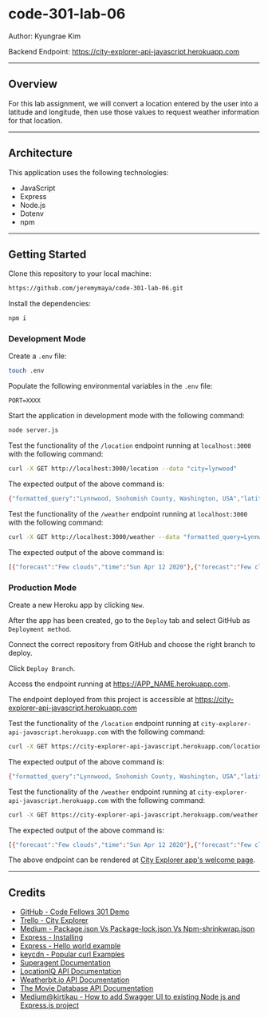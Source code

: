 # code-301-lab-06

Author: Kyungrae Kim

Backend Endpoint: <https://city-explorer-api-javascript.herokuapp.com>

---

## Overview

For this lab assignment, we will convert a location entered by the user into a latitude and longitude, then use those values to request weather information for that location.

---

## Architecture

This application uses the following technologies:

* JavaScript
* Express
* Node.js
* Dotenv
* npm

---

## Getting Started

Clone this repository to your local machine:

```bash
https://github.com/jeremymaya/code-301-lab-06.git
```

Install the dependencies:

```bash
npm i
```

### Development Mode

Create a `.env` file:

```bash
touch .env
```

Populate the following environmental variables in the `.env` file:

```text
PORT=XXXX
```

Start the application in development mode with the following command:

```bash
node server.js
```

Test the functionality of the `/location` endpoint running at `localhost:3000` with the following command:

```bash
curl -X GET http://localhost:3000/location --data "city=lynwood"
```

The expected output of the above command is:

```bash
{"formatted_query":"Lynnwood, Snohomish County, Washington, USA","latitude":"47.8278656","longitude":"-122.3053932"}
```

Test the functionality of the `/weather` endpoint running at `localhost:3000` with the following command:

```bash
curl -X GET http://localhost:3000/weather --data "formatted_query=Lynnwood%2C%20Snohomish%20County%2C%20Washington%2C%20USA&latitude=47.8278656&longitude=-122.3053932&page=1"
```

The expected output of the above command is:

```bash
[{"forecast":"Few clouds","time":"Sun Apr 12 2020"},{"forecast":"Few clouds","time":"Mon Apr 13 2020"},{"forecast":"Scattered clouds","time":"Tue Apr 14 2020"},{"forecast":"Few clouds","time":"Wed Apr 15 2020"},{"forecast":"Broken clouds","time":"Thu Apr 16 2020"}]
```

### Production Mode

Create a new Heroku app by clicking `New`.

After the app has been created, go to the `Deploy` tab and select GitHub as `Deployment method`.

Connect the correct repository from GitHub and choose the right branch to deploy.

Click `Deploy Branch`.

Access the endpoint running at <https://APP_NAME.herokuapp.com>.

The endpoint deployed from this project is accessible at <https://city-explorer-api-javascript.herokuapp.com>

Test the functionality of the `/location` endpoint running at `city-explorer-api-javascript.herokuapp.com` with the following command:

```bash
curl -X GET https://city-explorer-api-javascript.herokuapp.com/location --data "city=lynwood"
```

The expected output of the above command is:

```bash
{"formatted_query":"Lynnwood, Snohomish County, Washington, USA","latitude":"47.8278656","longitude":"-122.3053932"}
```

Test the functionality of the `/weather` endpoint running at `city-explorer-api-javascript.herokuapp.com` with the following command:

```bash
curl -X GET https://city-explorer-api-javascript.herokuapp.com/weather --data "formatted_query=Lynnwood%2C%20Snohomish%20County%2C%20Washington%2C%20USA&latitude=47.8278656&longitude=-122.3053932&page=1"
```

The expected output of the above command is:

```bash
[{"forecast":"Few clouds","time":"Sun Apr 12 2020"},{"forecast":"Few clouds","time":"Mon Apr 13 2020"},{"forecast":"Scattered clouds","time":"Tue Apr 14 2020"},{"forecast":"Few clouds","time":"Wed Apr 15 2020"},{"forecast":"Broken clouds","time":"Thu Apr 16 2020"}]
```

The above endpoint can be rendered at [City Explorer app's welcome page](https://codefellows.github.io/code-301-guide/curriculum/city-explorer-app/front-end/).

---

## Credits

* [GitHub - Code Fellows 301 Demo](https://github.com/codefellows/seattle-301n19/blob/master/class-06/demo/server/server.js)
* [Trello - City Explorer](https://trello.com/b/ZmD87LCC/city-explorer)
* [Medium - Package.json Vs Package-lock.json Vs Npm-shrinkwrap.json](https://medium.com/@hossam.hilal0/package-json-vs-package-lock-json-vs-npm-shrinkwrap-json-33fcddc1521a)
* [Express - Installing](https://expressjs.com/en/starter/installing.html)
* [Express - Hello world example](https://expressjs.com/en/starter/hello-world.html)
* [keycdn - Popular curl Examples](https://www.keycdn.com/support/popular-curl-examples)
* [Superagent Documentation](https://visionmedia.github.io/superagent/#request-basics)
* [LocationIQ API Documentation](https://locationiq.com/docs)
* [Weatherbit.io API Documentation](https://www.weatherbit.io/api)
* [The Movie Database API Documentation](https://developers.themoviedb.org/3/getting-started/introduction)
* [Medium@kirtikau - How to add Swagger UI to existing Node js and Express.js project](https://medium.com/@kirtikau/how-to-add-swagger-ui-to-existing-node-js-and-express-js-project-2c8bad9364ce)